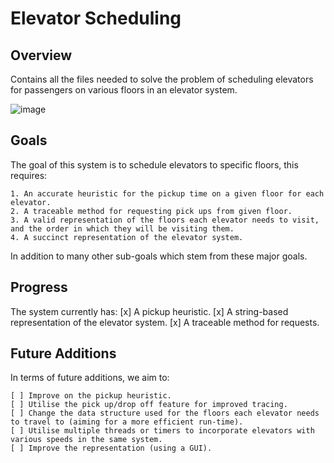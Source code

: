 # Elevator Scheduling #

## Overview ##
Contains all the files needed to solve the problem of scheduling elevators for passengers on various floors in an elevator system.

![image](https://user-images.githubusercontent.com/62014208/190886524-641a3ece-bb3a-4038-9854-c8e98da2b871.png)

## Goals ##
The goal of this system is to schedule elevators to specific floors, this requires:  
  
    1. An accurate heuristic for the pickup time on a given floor for each elevator.  
    2. A traceable method for requesting pick ups from given floor.  
    3. A valid representation of the floors each elevator needs to visit, and the order in which they will be visiting them.  
    4. A succinct representation of the elevator system.  
    
In addition to many other sub-goals which stem from these major goals.

## Progress ##
The system currently has:
    [x] A pickup heuristic.
    [x] A string-based representation of the elevator system.
    [x] A traceable method for requests.
    
## Future Additions ##
In terms of future additions, we aim to:  
  
    [ ] Improve on the pickup heuristic.  
    [ ] Utilise the pick up/drop off feature for improved tracing.  
    [ ] Change the data structure used for the floors each elevator needs to travel to (aiming for a more efficient run-time).  
    [ ] Utilise multiple threads or timers to incorporate elevators with various speeds in the same system.  
    [ ] Improve the representation (using a GUI).  

